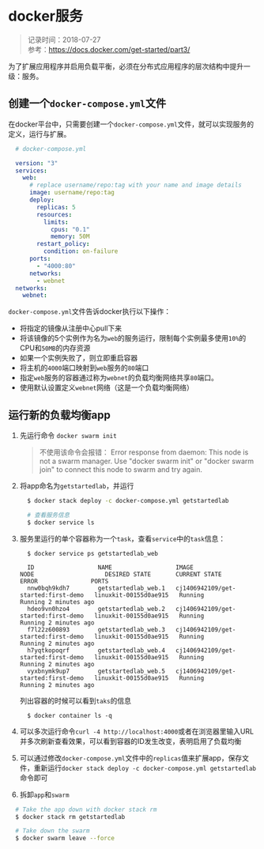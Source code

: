 # docker服务
> 记录时间：2018-07-27    
> 参考：https://docs.docker.com/get-started/part3/

为了扩展应用程序并启用负载平衡，必须在分布式应用程序的层次结构中提升一级：服务。

## 创建一个`docker-compose.yml`文件
在docker平台中，只需要创建一个`docker-compose.yml`文件，就可以实现服务的定义，运行与扩展。
```yml
  # docker-compose.yml

  version: "3"
  services:
    web:
      # replace username/repo:tag with your name and image details
      image: username/repo:tag
      deploy:
        replicas: 5
        resources:
          limits:
            cpus: "0.1"
            memory: 50M
        restart_policy:
          condition: on-failure
      ports:
        - "4000:80"
      networks:
        - webnet
  networks:
    webnet:
```
`docker-compose.yml`文件告诉docker执行以下操作：
* 将指定的镜像从注册中心pull下来
* 将该镜像的5个实例作为名为`web`的服务运行，限制每个实例最多使用`10%`的CPU和`50MB`的内存资源
* 如果一个实例失败了，则立即重启容器
* 将主机的`4000`端口映射到`web`服务的`80`端口
* 指定`web`服务的容器通过称为`webnet`的负载均衡网络共享`80`端口。
* 使用默认设置定义`webnet`网络（这是一个负载均衡网络）

## 运行新的负载均衡app
1. 先运行命令 `docker swarm init` 
    > 不使用该命令会报错：
    Error response from daemon: This node is not a swarm manager. Use "docker swarm init" or "docker swarm join" to connect this node to swarm and try again.

2. 将app命名为`getstartedlab`，并运行
    ```sh
      $ docker stack deploy -c docker-compose.yml getstartedlab

      # 查看服务信息
      $ docker service ls
    ```
3. 服务里运行的单个容器称为一个`task`，查看`service`中的`task`信息：
    ```
      $ docker service ps getstartedlab_web

      ID                  NAME                  IMAGE                                 NODE                    DESIRED STATE       CURRENT STATE           ERROR               PORTS
      nnw0bqh9kdh7        getstartedlab_web.1   cj1406942109/get-started:first-demo   linuxkit-00155d0ae915   Running             Running 2 minutes ago
      hdeo9vn0hzo4        getstartedlab_web.2   cj1406942109/get-started:first-demo   linuxkit-00155d0ae915   Running             Running 2 minutes ago
      f7l22z600893        getstartedlab_web.3   cj1406942109/get-started:first-demo   linuxkit-00155d0ae915   Running             Running 2 minutes ago
      h7yqtkopoqrf        getstartedlab_web.4   cj1406942109/get-started:first-demo   linuxkit-00155d0ae915   Running             Running 2 minutes ago
      vyxbnymk9up7        getstartedlab_web.5   cj1406942109/get-started:first-demo   linuxkit-00155d0ae915   Running             Running 2 minutes ago

    ```
    列出容器的时候可以看到`taks`的信息
    ```
      $ docker container ls -q
    ```

4. 可以多次运行命令`curl -4 http://localhost:4000`或者在浏览器里输入URL并多次刷新查看效果，可以看到容器的ID发生改变，表明启用了负载均衡

5. 可以通过修改`docker-compose.yml`文件中的`replicas`值来扩展app，保存文件，重新运行`docker stack deploy -c docker-compose.yml getstartedlab`命令即可

6. 拆卸`app`和`swarm`
  ```sh
    # Take the app down with docker stack rm
    $ docker stack rm getstartedlab

    # Take down the swarm
    $ docker swarm leave --force
  ```
  